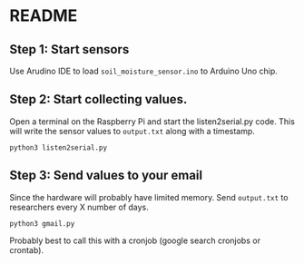 # README

## Step 1: Start sensors

Use Arudino IDE to load `soil_moisture_sensor.ino` to Arduino Uno chip.

## Step 2: Start collecting values. 

Open a terminal on the Raspberry Pi and start the listen2serial.py code. This will write the sensor values to `output.txt` along with a timestamp.

```
python3 listen2serial.py
```

## Step 3: Send values to your email

Since the hardware will probably have limited memory. Send `output.txt` to researchers every X number of days.

```
python3 gmail.py
```

Probably best to call this with a cronjob (google search cronjobs or crontab). 


